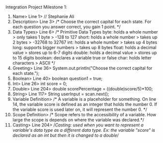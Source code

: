 Integration Project Milestone 1:
1. Name>
Line 1>
// Stephanie Ali
2. Description>
Line 3>
/* Choose the correct capital for each state. 
   For each question you answer correct, you gain 1 point. */
3. Data Types>
Line 6>
/* Primitive Data Types
   byte: holds a whole number > only takes 1 byte > -128 to 127
   short: holds a whole number > takes up 2 bytes > -32768 to 32767
   int: holds a whole number > takes up 4 bytes
   long: supports bigger numbers > takes up 8 bytes 
   float: holds a decimal value > stores up to 6-7 digits
   double: holds a decimal value > stores up to 15 digits
   boolean: declares a variable true or false
   char: holds letter characters > ASCII */
4. Greeting>
Line 36>
System.out.println("Choose the correct capital for each state.");
5. Boolean>
Line 40>
boolean question1 = true;
6. Int>
Line 26>
int score = 0;
7. Double>
Line 204>
double scorePercentage = ((double)score/5)*100;
8. String>
Line 117>
String userInput = scan.next();
9. Variable Definition>
/* A variable is a placeholder for something. 
	On line 14, the variable score is defined as an integer that holds the number 0.
	If the variable score is used later on, it will represent the number 0. */
10. Scope Definition>
/* Scope refers to the accessibility of a variable. How large the scope is depends on where the variable was declared.*/
11. Casting>
Line 204>
/*Casting: used when you want to represent a variable's data type as a different data type.
	 Ex: the variable "score" is declared as an int but then it is changed to a double*/
